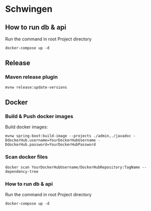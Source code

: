 # Schwingen

## How to run db & api

Run the command in root Project directory

    docker-compose up -d

## Release

### Maven release plugin

    mvnw release:update-versions

## Docker

### Build & Push docker images
Build docker images:

    mvnw spring-boot:build-image --projects ./admin,./javadoc -DdockerHub.username=YourDockerHubUsername -DdockerHub.password=YourDockerHubPassword

### Scan docker files

    docker scan YourDockerHubUsername/DockerHubRepository:TagName --dependency-tree

### How to run db & api

Run the command in root Project directory

    docker-compose up -d
